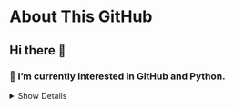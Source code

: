 # About This GitHub
## Hi there 👋
### 🌱 I’m currently interested in GitHub and Python.
<details>
<summary>Show Details</summary>
[About me](https://hkkmwong.github.io/hkkmwong)<br>
[Tripod]https://hkkmwong.github.io/tripod_abs<br>
</details>

<!--
**hkkmwong/hkkmwong** is a ✨ _special_ ✨ repository because its `README.md` (this file) appears on your GitHub profile.

Here are some ideas to get you started:

- 🔭 I’m currently working on ...
- 🌱 I’m currently learning ...
- 👯 I’m looking to collaborate on ...
- 🤔 I’m looking for help with ...
- 💬 Ask me about ...
- 📫 How to reach me: ...
- 😄 Pronouns: ...
- ⚡ Fun fact: ...
-->

